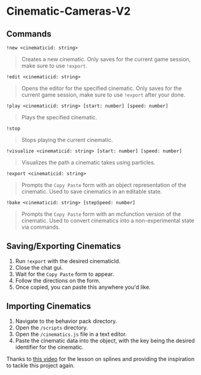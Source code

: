 # Cinematic-Cameras-V2

## Commands
`!new <cinematicid: string>`
> Creates a new cinematic. Only saves for the current game session, make sure to use `!export`.

`!edit <cinematicid: string>`
> Opens the editor for the specified cinematic. Only saves for the current game session, make sure to use `!export` after your done.

`!play <cinematicid: string> [start: number] [speed: number]`
> Plays the specified cinematic. 

`!stop`
> Stops playing the current cinematic.

`!visualize <cinematicid: string> [start: number] [speed: number]`
> Visualizes the path a cinematic takes using particles.

`!export <cinematicid: string>`
> Prompts the `Copy Paste` form with an object representation of the cinematic. Used to save cinematics in an editable state.

`!bake <cinematicid: string> [stepSpeed: number]`
> Prompts the `Copy Paste` form with an mcfunction version of the cinematic. Used to convert cinematics into a non-experimental state via commands.

## Saving/Exporting Cinematics
1. Run `!export` with the desired cinematicId.
2. Close the chat gui.
3. Wait for the `Copy Paste` form to appear.
4. Follow the directions on the form.
5. Once copied, you can paste this anywhere you'd like.

## Importing Cinematics
1. Navigate to the behavior pack directory.
2. Open the `/scripts` directory.
3. Open the `/cinematics.js` file in a text editor.
4. Paste the cinematic data into the object, with the key being the desired identifier for the cinematic.

Thanks to [this video](https://www.youtube.com/watch?v=jvPPXbo87ds) for the lesson on splines and providing the inspiration to tackle this project again.